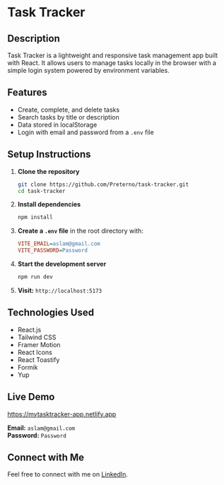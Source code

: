# Task Tracker

## Description
Task Tracker is a lightweight and responsive task management app built with React. It allows users to manage tasks locally in the browser with a simple login system powered by environment variables.

## Features
- Create, complete, and delete tasks
- Search tasks by title or description
- Data stored in localStorage
- Login with email and password from a `.env` file

## Setup Instructions

1. **Clone the repository**
   ```bash
   git clone https://github.com/Preterno/task-tracker.git
   cd task-tracker
   ```

2. **Install dependencies**
   ```bash
   npm install
   ```

3. **Create a `.env` file** in the root directory with:
   ```ini
   VITE_EMAIL=aslam@gmail.com
   VITE_PASSWORD=Password
   ```

4. **Start the development server**
   ```bash
   npm run dev
   ```

5. **Visit:** `http://localhost:5173`

## Technologies Used
- React.js
- Tailwind CSS
- Framer Motion
- React Icons
- React Toastify
- Formik
- Yup

## Live Demo
https://mytasktracker-app.netlify.app

**Email:** `aslam@gmail.com`  
**Password:** `Password`

## Connect with Me

Feel free to connect with me on [LinkedIn](https://www.linkedin.com/in/aslam8483).